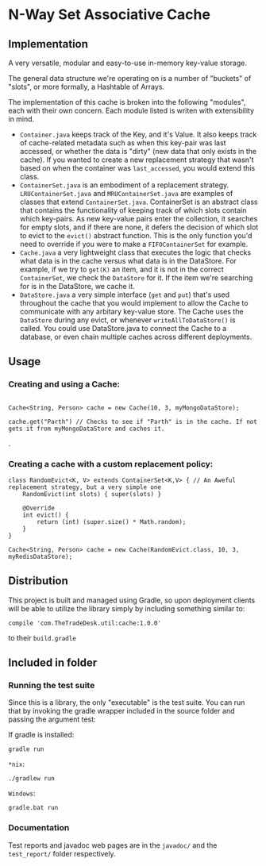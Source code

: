 # N-Way Set Associative Cache

## Implementation 

A very versatile, modular and easy-to-use in-memory key-value storage. 

The general data structure we're operating on is a number of "buckets" of "slots", or more formally, a Hashtable of Arrays.

The implementation of this cache is broken into the following "modules", each with their own concern. Each module listed is writen with extensibility in mind.

+ `Container.java` keeps track of the Key, and it's Value. It also keeps track of cache-related metadata such as when this key-pair was last accessed, or whether the data is "dirty" (new data that only exists in the cache). If you wanted to create a new replacement strategy that wasn't based on when the container was `last_accessed`, you would extend this class. 
+ `ContainerSet.java` is an embodiment of a replacement strategy. `LRUContainerSet.java` and `MRUContainerSet.java` are examples of classes that extend `ContainerSet.java`. ContainerSet is an abstract class that contains the functionality of keeping track of which slots contain which key-pairs. As new key-value pairs enter the collection, it searches for empty slots, and if there are none, it defers the decision of which slot to evict to the `evict()` abstract function. This is the only function you'd need to override if you were to make a `FIFOContainerSet` for example.
+ `Cache.java` a very lightweight class that executes the logic that checks what data is in the cache versus what data is in the DataStore. For example, if we try to `get(K)` an item, and it is not in the correct `ContainerSet`, we check the `DataStore` for it. If the item we're searching for is in the DataStore, we cache it.
+ `DataStore.java` a very simple interface (`get` and `put`) that's used throughout the cache that you would implement to allow the Cache to communicate with any arbitary key-value store. The Cache uses the `DataStore` during any evict, or whenever `writeAllToDataStore()` is called. You could use DataStore.java to connect the Cache to a database, or even chain multiple caches across different deployments.

## Usage

### Creating and using a Cache:

```

Cache<String, Person> cache = new Cache(10, 3, myMongoDataStore);

cache.get("Parth") // Checks to see if "Parth" is in the cache. If not gets it from myMongoDataStore and caches it.

```

.

### Creating a cache with a custom replacement policy:

```
class RandomEvict<K, V> extends ContainerSet<K,V> { // An Aweful replacement strategy, but a very simple one
	RandomEvict(int slots) { super(slots) }

	@Override
	int evict() {
		return (int) (super.size() * Math.random);
	}
}

Cache<String, Person> cache = new Cache(RandomEvict.class, 10, 3, myRedisDataStore);
```

## Distribution

This project is built and managed using Gradle, so upon deployment clients will be able to utilize the library simply by including something similar to:

```
compile 'com.TheTradeDesk.util:cache:1.0.0'
```

to their `build.gradle`

## Included in folder

### Running the test suite

Since this is a library, the only "executable" is the test suite. You can run that by invoking the gradle wrapper included in the source folder and passing the argument test:


If gradle is installed:

```
gradle run
```

`*nix`:
```
./gradlew run
```

`Windows`:

```
gradle.bat run
```

### Documentation

Test reports and javadoc web pages are in the `javadoc/` and the `test_report/` folder respectively.
